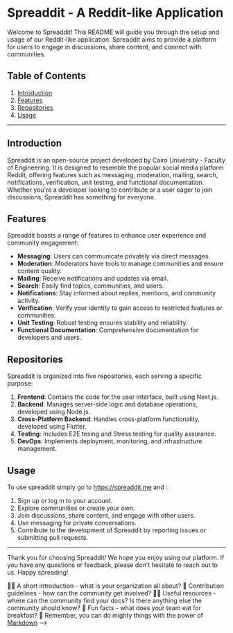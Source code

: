 # Spreaddit - A Reddit-like Application

Welcome to Spreaddit! This README will guide you through the setup and usage of our Reddit-like application. Spreaddit aims to provide a platform for users to engage in discussions, share content, and connect with communities.

## Table of Contents
1. [Introduction](#introduction)
2. [Features](#features)
3. [Repositories](#repositories)
4. [Usage](#usage)



---

## Introduction

Spreaddit is an open-source project developed by Cairo University - Faculty of Engineering. It is designed to resemble the popular social media platform Reddit, offering features such as messaging, moderation, mailing, search, notifications, verification, unit testing, and functional documentation. Whether you're a developer looking to contribute or a user eager to join discussions, Spreaddit has something for everyone.

## Features

Spreaddit boasts a range of features to enhance user experience and community engagement:

- **Messaging**: Users can communicate privately via direct messages.
- **Moderation**: Moderators have tools to manage communities and ensure content quality.
- **Mailing**: Receive notifications and updates via email.
- **Search**: Easily find topics, communities, and users.
- **Notifications**: Stay informed about replies, mentions, and community activity.
- **Verification**: Verify your identity to gain access to restricted features or communities.
- **Unit Testing**: Robust testing ensures stability and reliability.
- **Functional Documentation**: Comprehensive documentation for developers and users.

## Repositories

Spreaddit is organized into five repositories, each serving a specific purpose:

1. **Frontend**: Contains the code for the user interface, built using Next.js.
2. **Backend**: Manages server-side logic and database operations, developed using Node.js.
3. **Cross-Platform Backend**: Handles cross-platform functionality, developed using Flutter.
4. **Testing**: Includes E2E tesing and Stress testing for quality assurance.
5. **DevOps**: Implements deployment, monitoring, and infrastructure management.


## Usage

To use spreaddit simply go to https://spreaddit.me  and :

1. Sign up or log in to your account.
2. Explore communities or create your own.
3. Join discussions, share content, and engage with other users.
4. Use messaging for private conversations.
5. Contribute to the development of Spreaddit by reporting issues or submitting pull requests.


---

Thank you for choosing Spreaddit! We hope you enjoy using our platform. If you have any questions or feedback, please don't hesitate to reach out to us. Happy spreading!




🙋‍♀️ A short introduction - what is your organization all about?
🌈 Contribution guidelines - how can the community get involved?
👩‍💻 Useful resources - where can the community find your docs? Is there anything else the community should know?
🍿 Fun facts - what does your team eat for breakfast?
🧙 Remember, you can do mighty things with the power of [Markdown](https://docs.github.com/github/writing-on-github/getting-started-with-writing-and-formatting-on-github/basic-writing-and-formatting-syntax)
-->
